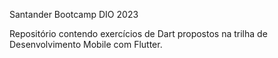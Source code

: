Santander Bootcamp DIO 2023

Repositório contendo exercícios de Dart propostos na trilha de Desenvolvimento Mobile com Flutter.
